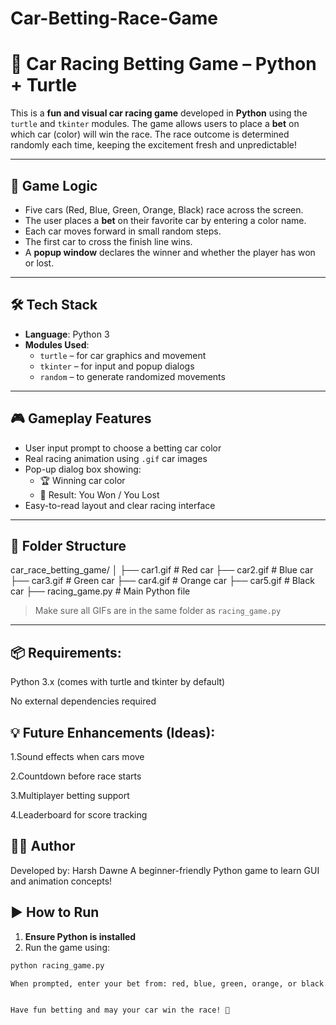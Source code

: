 # Car-Betting-Race-Game
# 🚗 Car Racing Betting Game – Python + Turtle

This is a **fun and visual car racing game** developed in **Python** using the `turtle` and `tkinter` modules. The game allows users to place a **bet** on which car (color) will win the race. The race outcome is determined randomly each time, keeping the excitement fresh and unpredictable!

---

## 🧠 Game Logic

- Five cars (Red, Blue, Green, Orange, Black) race across the screen.
- The user places a **bet** on their favorite car by entering a color name.
- Each car moves forward in small random steps.
- The first car to cross the finish line wins.
- A **popup window** declares the winner and whether the player has won or lost.

---

## 🛠️ Tech Stack

- **Language**: Python 3
- **Modules Used**:
  - `turtle` – for car graphics and movement
  - `tkinter` – for input and popup dialogs
  - `random` – to generate randomized movements

---

## 🎮 Gameplay Features

- User input prompt to choose a betting car color
- Real racing animation using `.gif` car images
- Pop-up dialog box showing:
  - 🏆 Winning car color
  - 🎉 Result: You Won / You Lost
- Easy-to-read layout and clear racing interface

---

## 📁 Folder Structure

car_race_betting_game/ │ ├── car1.gif # Red car ├── car2.gif # Blue car ├── car3.gif # Green car ├── car4.gif # Orange car ├── car5.gif # Black car ├── racing_game.py # Main Python file


> Make sure all GIFs are in the same folder as `racing_game.py`

---
## 📦 Requirements:
Python 3.x (comes with turtle and tkinter by default)

No external dependencies required

## 💡 Future Enhancements (Ideas):
1.Sound effects when cars move

2.Countdown before race starts

3.Multiplayer betting support

4.Leaderboard for score tracking

## 👨‍💻 Author
Developed by: Harsh Dawne
A beginner-friendly Python game to learn GUI and animation concepts!


## ▶️ How to Run

1. **Ensure Python is installed**
2. Run the game using:

```bash
python racing_game.py

When prompted, enter your bet from: red, blue, green, orange, or black.```


Have fun betting and may your car win the race! 🏁




